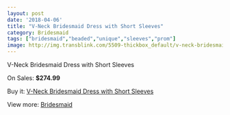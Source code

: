```yaml
---
layout: post
date: '2018-04-06'
title: "V-Neck Bridesmaid Dress with Short Sleeves"
category: Bridesmaid
tags: ["bridesmaid","beaded","unique","sleeves","prom"]
image: http://img.transblink.com/5509-thickbox_default/v-neck-bridesmaid-dress-with-short-sleeves.jpg
---
```

V-Neck Bridesmaid Dress with Short Sleeves

On Sales: **$274.99**
<a href="https://www.transblink.com/en/bridesmaid/1789-v-neck-bridesmaid-dress-with-short-sleeves.html"><amp-img layout="responsive" width="600" height="600" src="//img.transblink.com/5509-thickbox_default/v-neck-bridesmaid-dress-with-short-sleeves.jpg" alt="V-Neck Bridesmaid Dress with Short Sleeves 0" /></a>
<a href="https://www.transblink.com/en/bridesmaid/1789-v-neck-bridesmaid-dress-with-short-sleeves.html"><amp-img layout="responsive" width="600" height="600" src="//img.transblink.com/5511-thickbox_default/v-neck-bridesmaid-dress-with-short-sleeves.jpg" alt="V-Neck Bridesmaid Dress with Short Sleeves 1" /></a>
<a href="https://www.transblink.com/en/bridesmaid/1789-v-neck-bridesmaid-dress-with-short-sleeves.html"><amp-img layout="responsive" width="600" height="600" src="//img.transblink.com/5510-thickbox_default/v-neck-bridesmaid-dress-with-short-sleeves.jpg" alt="V-Neck Bridesmaid Dress with Short Sleeves 2" /></a>

Buy it: [V-Neck Bridesmaid Dress with Short Sleeves](https://www.transblink.com/en/bridesmaid/1789-v-neck-bridesmaid-dress-with-short-sleeves.html "V-Neck Bridesmaid Dress with Short Sleeves")

View more: [Bridesmaid](https://www.transblink.com/en/4-bridesmaid "Bridesmaid")